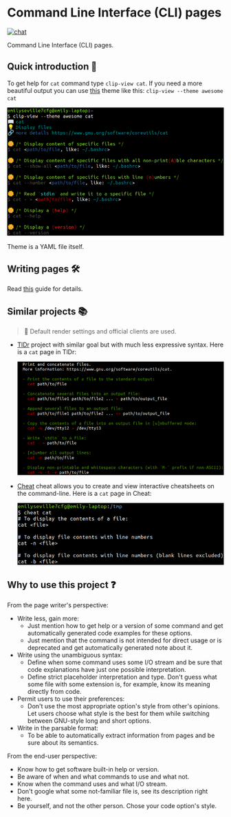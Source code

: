 # Command Line Interface (CLI) pages

[![chat](https://img.shields.io/badge/Current-goals-a32236?labelColor=ed425c&style=flat-square)](https://command-line-interface-pages.github.io/site.github.io/goals/#cli-pagescli-pages-)

Command Line Interface (CLI) pages.

## Quick introduction :rocket:

To get help for `cat` command type `clip-view cat`. If you need a more beautiful
output you can use [this](https://github.com/command-line-interface-pages/themes/tree/main/awesome)
theme like this: `clip-view --theme awesome cat`

![clip page](./clip-page.png)

Theme is a YAML file itself.

## Writing pages :hammer_and_wrench:

Read [this](./CONTRIBUTING.md) guide for details.

## Similar projects :books:

> :bell: Default render settings and official clients are used.

- [TlDr](https://github.com/tldr-pages/tldr) project with similar goal but with
  much less expressive syntax. Here is a `cat` page in TlDr:

  ![tldr page](./tldr-page.png)

- [Cheat](https://github.com/cheat/cheat) cheat allows you to create and view
  interactive cheatsheets on the command-line. Here is a `cat` page in Cheat:

  ![cheat page](./cheat-page.png)

## Why to use this project :question:

From the page writer's perspective:

- Write less, gain more:
  - Just mention how to get help or a version of some command and get automatically
    generated code examples for these options.
  - Just mention that the command is not intended for direct usage or is deprecated
    and get automatically generated note about it.
- Write using the unambiguous syntax:
  - Define when some command uses some I/O stream and be sure that
    code explanations have just one possible interpretation.
  - Define strict placeholder interpretation and type. Don't guess what some file
    with some extension is, for example, know its meaning directly from code.
- Permit users to use their preferences:
  - Don't use the most appropriate option's style from other's opinions. Let users choose
    what style is the best for them while switching between GNU-style
    long and short options.
- Write in the parsable format:
  - To be able to automatically extract information from pages and be sure about its
    semantics.

From the end-user perspective:

- Know how to get software built-in help or version.
- Be aware of when and what commands to use and what not.
- Know when the command uses and what I/O stream.
- Don't google what some not-familiar file is, see its description right here.
- Be yourself, and not the other person. Chose your code option's style.

